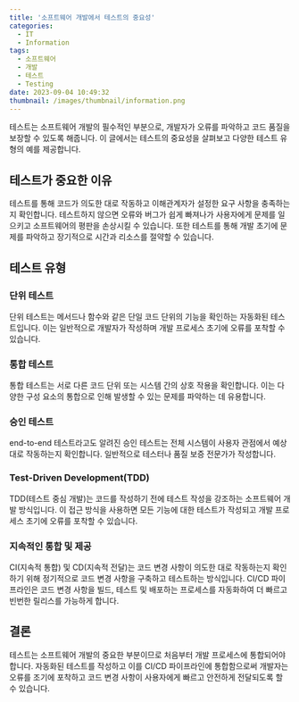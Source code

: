 ```yaml
---
title: '소프트웨어 개발에서 테스트의 중요성'
categories:
  - IT
  - Information
tags:
  - 소프트웨어
  - 개발
  - 테스트
  - Testing
date: 2023-09-04 10:49:32
thumbnail: /images/thumbnail/information.png
---
```


테스트는 소프트웨어 개발의 필수적인 부분으로, 개발자가 오류를 파악하고 코드 품질을 보장할 수 있도록 해줍니다. 이 글에서는 테스트의 중요성을 살펴보고 다양한 테스트 유형의 예를 제공합니다.

## 테스트가 중요한 이유

테스트를 통해 코드가 의도한 대로 작동하고 이해관계자가 설정한 요구 사항을 충족하는지 확인합니다. 테스트하지 않으면 오류와 버그가 쉽게 빠져나가 사용자에게 문제를 일으키고 소프트웨어의 평판을 손상시킬 수 있습니다. 또한 테스트를 통해 개발 초기에 문제를 파악하고 장기적으로 시간과 리소스를 절약할 수 있습니다.

## 테스트 유형

### 단위 테스트

단위 테스트는 메서드나 함수와 같은 단일 코드 단위의 기능을 확인하는 자동화된 테스트입니다. 이는 일반적으로 개발자가 작성하며 개발 프로세스 초기에 오류를 포착할 수 있습니다.

### 통합 테스트

통합 테스트는 서로 다른 코드 단위 또는 시스템 간의 상호 작용을 확인합니다. 이는 다양한 구성 요소의 통합으로 인해 발생할 수 있는 문제를 파악하는 데 유용합니다.

### 승인 테스트

end-to-end 테스트라고도 알려진 승인 테스트는 전체 시스템이 사용자 관점에서 예상대로 작동하는지 확인합니다. 일반적으로 테스터나 품질 보증 전문가가 작성합니다.

### Test-Driven Development(TDD)

TDD(테스트 중심 개발)는 코드를 작성하기 전에 테스트 작성을 강조하는 소프트웨어 개발 방식입니다. 이 접근 방식을 사용하면 모든 기능에 대한 테스트가 작성되고 개발 프로세스 초기에 오류를 포착할 수 있습니다.

### 지속적인 통합 및 제공

CI(지속적 통합) 및 CD(지속적 전달)는 코드 변경 사항이 의도한 대로 작동하는지 확인하기 위해 정기적으로 코드 변경 사항을 구축하고 테스트하는 방식입니다. CI/CD 파이프라인은 코드 변경 사항을 빌드, 테스트 및 배포하는 프로세스를 자동화하여 더 빠르고 빈번한 릴리스를 가능하게 합니다.

## 결론

테스트는 소프트웨어 개발의 중요한 부분이므로 처음부터 개발 프로세스에 통합되어야 합니다. 자동화된 테스트를 작성하고 이를 CI/CD 파이프라인에 통합함으로써 개발자는 오류를 조기에 포착하고 코드 변경 사항이 사용자에게 빠르고 안전하게 전달되도록 할 수 있습니다.
